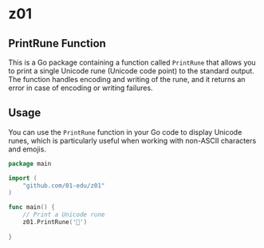 # z01

##  PrintRune Function

This is a Go package containing a function called `PrintRune` that allows you to print a single Unicode rune (Unicode code point) to the standard output. The function handles encoding and writing of the rune, and it returns an error in case of encoding or writing failures.

## Usage

You can use the `PrintRune` function in your Go code to display Unicode runes, which is particularly useful when working with non-ASCII characters and emojis.

```go
package main

import (
	"github.com/01-edu/z01"
)

func main() {
    // Print a Unicode rune
    z01.PrintRune('🚀')
    
}

